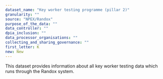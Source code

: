 ```yaml
---
dataset_name: "Key worker testing programme (pillar 2)"
granularity: ""
source: "NPEX/Randox"
purpose_of_the_data: ""
data_controller: ""
dpia_inclusion: ""
data_processor_organisations: ""
collecting_and_sharing_governance: ""
first_letter: K
new: New
---
```

This dataset provides information about all key worker testing data which runs through the Randox system.